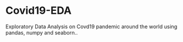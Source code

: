 # Covid19-EDA
Exploratory Data Analysis on Covd19 pandemic around the world using pandas, numpy and seaborn..
